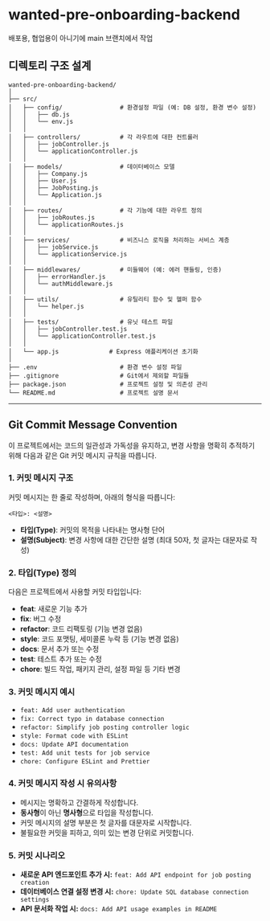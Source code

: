 # wanted-pre-onboarding-backend

배포용, 협업용이 아니기에 main 브랜치에서 작업

## 디렉토리 구조 설계

```
wanted-pre-onboarding-backend/
│
├── src/
│   ├── config/                # 환경설정 파일 (예: DB 설정, 환경 변수 설정)
│   │   ├── db.js
│   │   └── env.js
│   │
│   ├── controllers/           # 각 라우트에 대한 컨트롤러
│   │   ├── jobController.js
│   │   └── applicationController.js
│   │
│   ├── models/                # 데이터베이스 모델
│   │   ├── Company.js
│   │   ├── User.js
│   │   ├── JobPosting.js
│   │   └── Application.js
│   │
│   ├── routes/                # 각 기능에 대한 라우트 정의
│   │   ├── jobRoutes.js
│   │   └── applicationRoutes.js
│   │
│   ├── services/              # 비즈니스 로직을 처리하는 서비스 계층
│   │   ├── jobService.js
│   │   └── applicationService.js
│   │
│   ├── middlewares/           # 미들웨어 (예: 에러 핸들링, 인증)
│   │   ├── errorHandler.js
│   │   └── authMiddleware.js
│   │
│   ├── utils/                 # 유틸리티 함수 및 헬퍼 함수
│   │   └── helper.js
│   │
│   ├── tests/                 # 유닛 테스트 파일
│   │   ├── jobController.test.js
│   │   └── applicationController.test.js
│   │
│   └── app.js              # Express 애플리케이션 초기화
│
├── .env                       # 환경 변수 설정 파일
├── .gitignore                 # Git에서 제외할 파일들
├── package.json               # 프로젝트 설정 및 의존성 관리
└── README.md                  # 프로젝트 설명 문서
```

---

## Git Commit Message Convention

이 프로젝트에서는 코드의 일관성과 가독성을 유지하고, 변경 사항을 명확히 추적하기 위해 다음과 같은 Git 커밋 메시지 규칙을 따릅니다.

### 1. 커밋 메시지 구조

커밋 메시지는 한 줄로 작성하며, 아래의 형식을 따릅니다:

```
<타입>: <설명>
```

- **타입(Type)**: 커밋의 목적을 나타내는 명사형 단어
- **설명(Subject)**: 변경 사항에 대한 간단한 설명 (최대 50자, 첫 글자는 대문자로 작성)

### 2. 타입(Type) 정의

다음은 프로젝트에서 사용할 커밋 타입입니다:

- **feat**: 새로운 기능 추가
- **fix**: 버그 수정
- **refactor**: 코드 리팩토링 (기능 변경 없음)
- **style**: 코드 포맷팅, 세미콜론 누락 등 (기능 변경 없음)
- **docs**: 문서 추가 또는 수정
- **test**: 테스트 추가 또는 수정
- **chore**: 빌드 작업, 패키지 관리, 설정 파일 등 기타 변경

### 3. 커밋 메시지 예시

- `feat: Add user authentication`
- `fix: Correct typo in database connection`
- `refactor: Simplify job posting controller logic`
- `style: Format code with ESLint`
- `docs: Update API documentation`
- `test: Add unit tests for job service`
- `chore: Configure ESLint and Prettier`

### 4. 커밋 메시지 작성 시 유의사항

- 메시지는 명확하고 간결하게 작성합니다.
- **동사형**이 아닌 **명사형**으로 타입을 작성합니다.
- 커밋 메시지의 설명 부분은 첫 글자를 대문자로 시작합니다.
- 불필요한 커밋을 피하고, 의미 있는 변경 단위로 커밋합니다.

### 5. 커밋 시나리오

- **새로운 API 엔드포인트 추가 시:** `feat: Add API endpoint for job posting creation`
- **데이터베이스 연결 설정 변경 시:** `chore: Update SQL database connection settings`
- **API 문서화 작업 시:** `docs: Add API usage examples in README`
